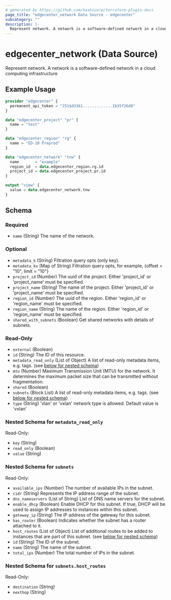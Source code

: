 ```yaml
---
# generated by https://github.com/hashicorp/terraform-plugin-docs
page_title: "edgecenter_network Data Source - edgecenter"
subcategory: ""
description: |-
  Represent network. A network is a software-defined network in a cloud computing infrastructure
---
```


# edgecenter_network (Data Source)

Represent network. A network is a software-defined network in a cloud computing infrastructure

## Example Usage

```terraform
provider "edgecenter" {
  permanent_api_token = "251$d3361.............1b35f26d8"
}

data "edgecenter_project" "pr" {
  name = "test"
}

data "edgecenter_region" "rg" {
  name = "ED-10 Preprod"
}

data "edgecenter_network" "tnw" {
  name       = "example"
  region_id  = data.edgecenter_region.rg.id
  project_id = data.edgecenter_project.pr.id
}

output "view" {
  value = data.edgecenter_network.tnw
}
```

<!-- schema generated by tfplugindocs -->
## Schema

### Required

- `name` (String) The name of the network.

### Optional

- `metadata_k` (String) Filtration query opts (only key).
- `metadata_kv` (Map of String) Filtration query opts, for example, {offset = "10", limit = "10"}
- `project_id` (Number) The uuid of the project. Either 'project_id' or 'project_name' must be specified.
- `project_name` (String) The name of the project. Either 'project_id' or 'project_name' must be specified.
- `region_id` (Number) The uuid of the region. Either 'region_id' or 'region_name' must be specified.
- `region_name` (String) The name of the region. Either 'region_id' or 'region_name' must be specified.
- `shared_with_subnets` (Boolean) Get shared networks with details of subnets.

### Read-Only

- `external` (Boolean)
- `id` (String) The ID of this resource.
- `metadata_read_only` (List of Object) A list of read-only metadata items, e.g. tags. (see [below for nested schema](#nestedatt--metadata_read_only))
- `mtu` (Number) Maximum Transmission Unit (MTU) for the network. It determines the maximum packet size that can be transmitted without fragmentation.
- `shared` (Boolean)
- `subnets` (Block List) A list of read-only metadata items, e.g. tags. (see [below for nested schema](#nestedblock--subnets))
- `type` (String) 'vlan' or 'vxlan' network type is allowed. Default value is 'vxlan'

<a id="nestedatt--metadata_read_only"></a>
### Nested Schema for `metadata_read_only`

Read-Only:

- `key` (String)
- `read_only` (Boolean)
- `value` (String)


<a id="nestedblock--subnets"></a>
### Nested Schema for `subnets`

Read-Only:

- `available_ips` (Number) The number of available IPs in the subnet.
- `cidr` (String) Represents the IP address range of the subnet.
- `dns_nameservers` (List of String) List of DNS name servers for the subnet.
- `enable_dhcp` (Boolean) Enable DHCP for this subnet. If true, DHCP will be used to assign IP addresses to instances within this subnet.
- `gateway_ip` (String) The IP address of the gateway for this subnet.
- `has_router` (Boolean) Indicates whether the subnet has a router attached to it.
- `host_routes` (List of Object) List of additional routes to be added to instances that are part of this subnet. (see [below for nested schema](#nestedatt--subnets--host_routes))
- `id` (String) The ID of the subnet.
- `name` (String) The name of the subnet.
- `total_ips` (Number) The total number of IPs in the subnet.

<a id="nestedatt--subnets--host_routes"></a>
### Nested Schema for `subnets.host_routes`

Read-Only:

- `destination` (String)
- `nexthop` (String)


